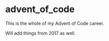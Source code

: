 # advent_of_code

This is the whole of my Advent of Code career.

Will add things from 2017 as well.
